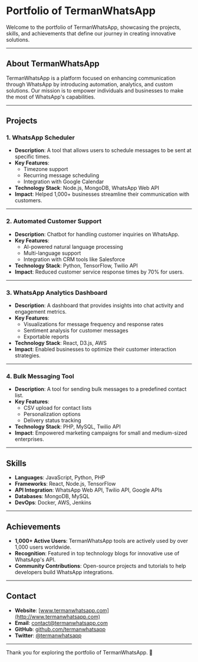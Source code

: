 # Portfolio of TermanWhatsApp

Welcome to the portfolio of TermanWhatsApp, showcasing the projects, skills, and achievements that define our journey in creating innovative solutions.

---

## About TermanWhatsApp

TermanWhatsApp is a platform focused on enhancing communication through WhatsApp by introducing automation, analytics, and custom solutions. Our mission is to empower individuals and businesses to make the most of WhatsApp's capabilities.

---

## Projects

### 1. WhatsApp Scheduler
- **Description**: A tool that allows users to schedule messages to be sent at specific times.
- **Key Features**:
  - Timezone support
  - Recurring message scheduling
  - Integration with Google Calendar
- **Technology Stack**: Node.js, MongoDB, WhatsApp Web API
- **Impact**: Helped 1,000+ businesses streamline their communication with customers.

---

### 2. Automated Customer Support
- **Description**: Chatbot for handling customer inquiries on WhatsApp.
- **Key Features**:
  - AI-powered natural language processing
  - Multi-language support
  - Integration with CRM tools like Salesforce
- **Technology Stack**: Python, TensorFlow, Twilio API
- **Impact**: Reduced customer service response times by 70% for users.

---

### 3. WhatsApp Analytics Dashboard
- **Description**: A dashboard that provides insights into chat activity and engagement metrics.
- **Key Features**:
  - Visualizations for message frequency and response rates
  - Sentiment analysis for customer messages
  - Exportable reports
- **Technology Stack**: React, D3.js, AWS
- **Impact**: Enabled businesses to optimize their customer interaction strategies.

---

### 4. Bulk Messaging Tool
- **Description**: A tool for sending bulk messages to a predefined contact list.
- **Key Features**:
  - CSV upload for contact lists
  - Personalization options
  - Delivery status tracking
- **Technology Stack**: PHP, MySQL, Twilio API
- **Impact**: Empowered marketing campaigns for small and medium-sized enterprises.

---

## Skills

- **Languages**: JavaScript, Python, PHP
- **Frameworks**: React, Node.js, TensorFlow
- **API Integration**: WhatsApp Web API, Twilio API, Google APIs
- **Databases**: MongoDB, MySQL
- **DevOps**: Docker, AWS, Jenkins

---

## Achievements

- **1,000+ Active Users**: TermanWhatsApp tools are actively used by over 1,000 users worldwide.
- **Recognition**: Featured in top technology blogs for innovative use of WhatsApp's API.
- **Community Contributions**: Open-source projects and tutorials to help developers build WhatsApp integrations.

---

## Contact

- **Website**: [www.termanwhatsapp.com](http://www.termanwhatsapp.com)
- **Email**: [contact@termanwhatsapp.com](mailto:contact@termanwhatsapp.com)
- **GitHub**: [github.com/termanwhatsapp](https://github.com/termanwhatsapp)
- **Twitter**: [@termanwhatsapp](https://twitter.com/termanwhatsapp)

---

Thank you for exploring the portfolio of TermanWhatsApp. 🚀
